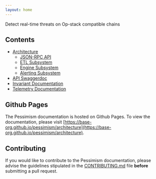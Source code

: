 ```yaml
---
layout: home
---
```


Detect real-time threats on Op-stack compatible chains

## Contents
- [Architecture](../pessimism/architecture)
  - [JSON-RPC API](../pessimism/api)
  - [ETL Subsystem](../pessimism/architecture/etl)
  - [Engine Subsystem](../pessimism/architecture/risk-engine)
  - [Alerting Subsystem](../pessimism/architecture/alerting)
- [API Swaggerdoc](swaggerdoc.html)
- [Invariant Documentation](../pessimism/invariants)
- [Telemetry Documentation](../pessimism/telemetry)

## Github Pages
The Pessimism documentation is hosted on Github Pages. To view the documentation, please visit [https://base-org.github.io/pessimism/architecture](https://base-org.github.io/pessimism/architecture).

## Contributing
If you would like to contribute to the Pessimism documentation, please advise the guidelines stipulated in the [CONTRIBUTING.md](../CONTRIBUTING.md) file __before__ submitting a pull request.
